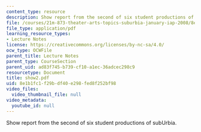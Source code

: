 ```yaml
---
content_type: resource
description: Show report from the second of six student productions of subUrbia.
file: /courses/21m-873-theater-arts-topics-suburbia-january-iap-2008/8e1b1fc1f29bdf40e298fed8f252bf98_show2.pdf
file_type: application/pdf
learning_resource_types:
- Lecture Notes
license: https://creativecommons.org/licenses/by-nc-sa/4.0/
ocw_type: OCWFile
parent_title: Lecture Notes
parent_type: CourseSection
parent_uid: ad83f745-b739-cf10-a1ec-36adcec298c9
resourcetype: Document
title: show2.pdf
uid: 8e1b1fc1-f29b-df40-e298-fed8f252bf98
video_files:
  video_thumbnail_file: null
video_metadata:
  youtube_id: null
---
```

Show report from the second of six student productions of subUrbia.
